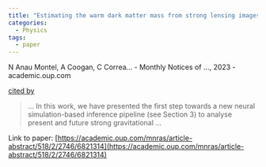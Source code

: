 ```yaml
---
title: "Estimating the warm dark matter mass from strong lensing images with truncated marginal neural ratio estimation"
categories:
  - Physics
tags:
  - paper
---
```

N Anau Montel, A Coogan, C Correa… - Monthly Notices of …, 2023 - academic.oup.com

[cited by](None) 

>… In this work, we have presented the first step towards a new neural simulation-based inference pipeline (see Section 3) to analyse present and future strong gravitational …

Link to paper: [https://academic.oup.com/mnras/article-abstract/518/2/2746/6821314](https://academic.oup.com/mnras/article-abstract/518/2/2746/6821314)
